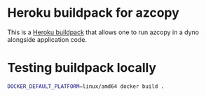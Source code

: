 Heroku buildpack for azcopy
================================

This is a [Heroku buildpack](http://devcenter.heroku.com/articles/buildpacks)
that allows one to run azcopy in a dyno alongside application code.

# Testing buildpack locally

```sh
DOCKER_DEFAULT_PLATFORM=linux/amd64 docker build .
```

